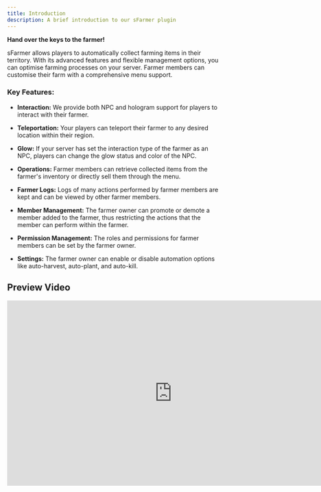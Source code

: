 ```yaml
---
title: Introduction
description: A brief introduction to our sFarmer plugin
---
```


**Hand over the keys to the farmer!**

sFarmer allows players to automatically collect farming items in their territory. With its advanced features and flexible management options, you can optimise farming processes on your server. Farmer members can customise their farm with a comprehensive menu support.

### Key Features:

- **Interaction:** We provide both NPC and hologram support for players to interact with their farmer.

- **Teleportation:** Your players can teleport their farmer to any desired location within their region.

- **Glow:** If your server has set the interaction type of the farmer as an NPC, players can change the glow status and color of the NPC.

- **Operations:** Farmer members can retrieve collected items from the farmer's inventory or directly sell them through the menu.

- **Farmer Logs:** Logs of many actions performed by farmer members are kept and can be viewed by other farmer members.

- **Member Management:** The farmer owner can promote or demote a member added to the farmer, thus restricting the actions that the member can perform within the farmer.

- **Permission Management:** The roles and permissions for farmer members can be set by the farmer owner.

- **Settings:** The farmer owner can enable or disable automation options like auto-harvest, auto-plant, and auto-kill.

## Preview Video

<iframe width="768" height="432" src="https://www.youtube.com/embed/yOmKw_QVdw8" title="sFarmer Preview" frameborder="0" allow="accelerometer; autoplay; clipboard-write; encrypted-media; gyroscope; picture-in-picture; web-share" style="height:432px; width:768px;" referrerpolicy="strict-origin-when-cross-origin" allowfullscreen></iframe>
